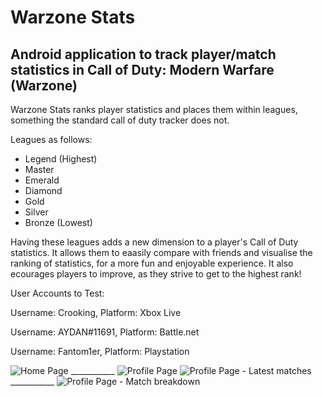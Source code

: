 # Warzone Stats
## Android application to track player/match statistics in Call of Duty: Modern Warfare (Warzone)

Warzone Stats ranks player statistics and places them within leagues, something the standard call of duty tracker does not.

Leagues as follows:
- Legend (Highest)
- Master
- Emerald
- Diamond
- Gold
- Silver
- Bronze (Lowest)

Having these leagues adds a new dimension to a player's Call of Duty statistics.
It allows them to eaasily compare with friends and visualise the ranking of statistics, for a more fun and enjoyable experience.
It also ecourages players to improve, as they strive to get to the highest rank!

User Accounts to Test:

Username: Crooking,
Platform: Xbox Live

Username: AYDAN#11691,
Platform: Battle.net

Username: Fantom1er,
Platform: Playstation

![Home Page](https://user-images.githubusercontent.com/55953362/117538651-2065dd00-afff-11eb-85d3-f272dc09c4d3.png)    ___________
![Profile Page](https://user-images.githubusercontent.com/55953362/117538653-2491fa80-afff-11eb-90e5-dfa4d064c753.png)
![Profile Page - Latest matches](https://user-images.githubusercontent.com/55953362/117538661-2956ae80-afff-11eb-98e7-c94b7278b670.png)    ___________
![Profile Page - Match breakdown](https://user-images.githubusercontent.com/55953362/117538663-2b207200-afff-11eb-8aee-5259c02e84c5.png)
